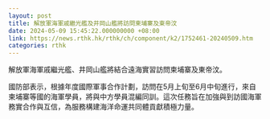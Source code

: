 ```yaml
---
layout: post
title: 解放軍海軍戚繼光艦及井岡山艦將訪問柬埔寨及東帝汶
date: 2024-05-09 15:45:22.000000000 +08:00
link: https://news.rthk.hk/rthk/ch/component/k2/1752461-20240509.htm
categories: rthk
---
```


解放軍海軍戚繼光艦、井岡山艦將結合遠海實習訪問柬埔寨及東帝汶。

國防部表示，根據年度國際軍事合作計劃，訪問在5月上旬至6月中旬進行，來自柬埔寨等國的海軍學員，將與中方學員混編同訓。這次任務旨在加強與到訪國海軍務實合作與互信，為服務構建海洋命運共同體貢獻積極力量。
